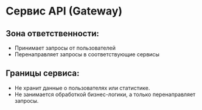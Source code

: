 # Сервис API (Gateway)

## Зона ответственности:
- Принимает запросы от пользователей
- Перенаправляет запросы в соответствующие сервисы

## Границы сервиса:
- Не хранит данные о пользователях или статистике.
- Не занимается обработкой бизнес-логики, а только перенаправляет запросы.


